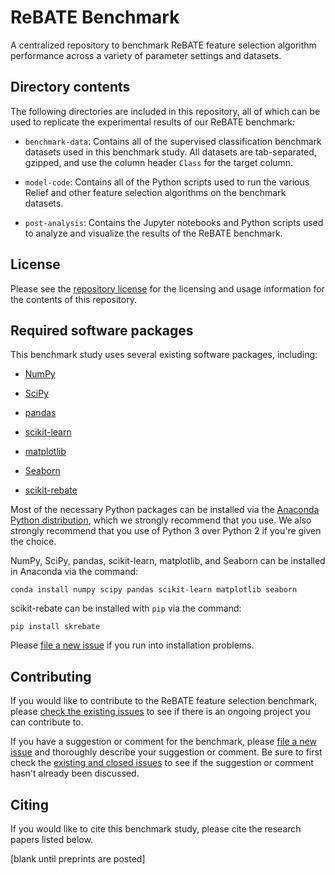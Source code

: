 # ReBATE Benchmark

A centralized repository to benchmark ReBATE feature selection algorithm performance across a variety of parameter settings and datasets.

## Directory contents

The following directories are included in this repository, all of which can be used to replicate the experimental results of our ReBATE benchmark:

* `benchmark-data`: Contains all of the supervised classification benchmark datasets used in this benchmark study. All datasets are tab-separated, gzipped, and use the column header `Class` for the target column.

* `model-code`: Contains all of the Python scripts used to run the various Relief and other feature selection algorithms on the benchmark datasets.

* `post-analysis`: Contains the Jupyter notebooks and Python scripts used to analyze and visualize the results of the ReBATE benchmark.

## License

Please see the [repository license](https://github.com/EpistasisLab/rebate-benchmark/blob/master/LICENSE) for the licensing and usage information for the contents of this repository.

## Required software packages

This benchmark study uses several existing software packages, including:

* [NumPy](http://www.numpy.org/)

* [SciPy](https://www.scipy.org/)

* [pandas](http://pandas.pydata.org)

* [scikit-learn](http://www.scikit-learn.org/)

* [matplotlib](https://matplotlib.org/)

* [Seaborn](https://seaborn.pydata.org/)

* [scikit-rebate](https://github.com/EpistasisLab/scikit-rebate)

Most of the necessary Python packages can be installed via the [Anaconda Python distribution](https://www.anaconda.com/download/), which we strongly recommend that you use. We also strongly recommend that you use of Python 3 over Python 2 if you're given the choice.

NumPy, SciPy, pandas, scikit-learn, matplotlib, and Seaborn can be installed in Anaconda via the command:

```Shell
conda install numpy scipy pandas scikit-learn matplotlib seaborn
```

scikit-rebate can be installed with `pip` via the command:

```Shell
pip install skrebate
```

Please [file a new issue](https://github.com/EpistasisLab/rebate-benchmark/issues/new) if you run into installation problems.

## Contributing

If you would like to contribute to the ReBATE feature selection benchmark, please [check the existing issues](https://github.com/EpistasisLab/rebate-benchmark/issues) to see if there is an ongoing project you can contribute to.

If you have a suggestion or comment for the benchmark, please [file a new issue](https://github.com/EpistasisLab/rebate-benchmark/issues/new) and thoroughly describe your suggestion or comment. Be sure to first check the [existing and closed issues](https://github.com/EpistasisLab/rebate-benchmark/issues?utf8=%E2%9C%93&q=is%3Aissue) to see if the suggestion or comment hasn't already been discussed.

## Citing

If you would like to cite this benchmark study, please cite the research papers listed below.

[blank until preprints are posted]
